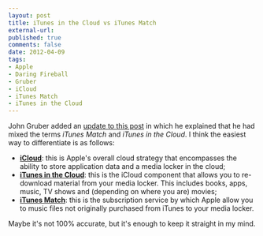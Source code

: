 ```yaml
---
layout: post
title: iTunes in the Cloud vs iTunes Match
external-url: 
published: true
comments: false
date: 2012-04-09
tags:
- Apple
- Daring Fireball
- Gruber
- iCloud
- iTunes Match
- iTunes in the Cloud
---
```


John Gruber added an [update to this post][Gruber] in which he explained that he had mixed the terms *iTunes Match* and *iTunes in the Cloud*. I think the easiest way to differentiate is as follows:

- **[iCloud][]**: this is Apple's overall cloud strategy that encompasses the ability to store application data and a media locker in the cloud;
- **[iTunes in the Cloud][]**: this is the iCloud component that allows you to re-download material from your media locker. This includes books, apps, music, TV shows and (depending on where you are) movies;
- **[iTunes Match][]**: this is the subscription service by which Apple allow you to music files not originally purchased from iTunes to your media locker.

Maybe it's not 100% accurate, but it's enough to keep it straight in my mind.

[Gruber]: http://daringfireball.net/linked/2012/04/09/itunes-match
[iCloud]: http://www.apple.com/icloud/
[iTunes in the Cloud]: http://www.apple.com/icloud/features/
[iTunes Match]: http://www.apple.com/itunes/itunes-match/
